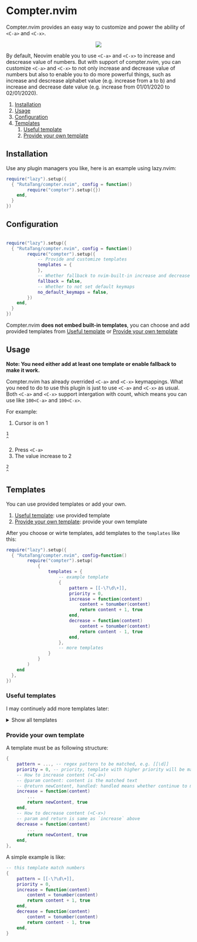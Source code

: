 # Compter.nvim

Compter.nvim provides an easy way to customize and power the ability of `<C-a>` and `<C-x>`. 

<p align="center">
  <img src="./art/showcase.gif">
</p>

By default, Neovim enable you to use `<C-a>` and `<C-x>` to increase and descrease value of numbers. But with support of compter.nvim, you can customize `<C-a>` and `<C-x>` to not only increase and decrease value of numbers but also to enable you to do more powerful things, such as increase and descrease alphabet value (e.g. increase from a to b) and increase and decrease date value (e.g. increase from 01/01/2020 to 02/01/2020). 

1. [Installation](#installation)
2. [Usage](#usage)
3. [Configuration](#configuration)
4. [Templates](#templates)
    1. [Useful template](#useful-templates)
    2. [Provide your own template](#provide-your-own-template)

## Installation

Use any plugin managers you like, here is an example using lazy.nvim:

```lua
require("lazy").setup({
  { "RutaTang/compter.nvim", config = function()
        require("compter").setup({})
    end,
  }
})
```

## Configuration

```lua

require("lazy").setup({
  { "RutaTang/compter.nvim", config = function()
        require("compter").setup({
            -- Provide and customize templates
            templates = {
            },
            -- Whether fallback to nvim-built-in increase and decrease operation, default to false
            fallback = false,
            -- Whether to not set default keymaps
            no_default_keymaps = false,
        })
    end,
  }
})
```

Compter.nvim **does not embed built-in templates**, you can choose and add provided templates from [Useful template](#useful-templates) or [Provide your own template](#provide-your-own-template)

## Usage

**Note: You need either add at least one template or enable fallback to make it work.**

Compter.nvim has already overrided `<C-a>` and `<C-x>` keymappings. What you need to do to use this plugin is just to use `<C-a>` and `<C-x>` as usual. Both `<C-a>` and `<C-x>` support intergation with count, which means you can use like `100<C-a>` and `100<C-x>`.

For example:

1. Cursor is on 1

```
1
^
```

2. Press `<C-a>`
3. The value increase to 2

```
2
^
```

## Templates

You can use provided templates or add your own.

1. [Useful template](#useful-templates): use provided template
2. [Provide your own template](#provide-your-own-template): provide your own template

After you choose or wirte templates, add templates to the `templates` like this:

```lua
require("lazy").setup({
  { "RutaTang/compter.nvim", config=function()
        require("compter").setup(
            {
                templates = {
                    -- example template
                    {
                        pattern = [[-\?\d\+]],
                        priority = 0,
                        increase = function(content)
                            content = tonumber(content)
                            return content + 1, true
                        end,
                        decrease = function(content)
                            content = tonumber(content)
                            return content - 1, true
                        end,
                    },
                    -- more templates
                }      
            }
        )
    end
  },
})
```

### Useful templates

I may continuely add more templates later:

<details>
    <summary>Show all templates</summary>

1. For number:

```lua
{
    pattern = [[-\?\d\+]],
    priority = 0,
    increase = function(content)
        content = tonumber(content)
        return content + 1, true
    end,
    decrease = function(content)
        content = tonumber(content)
        return content - 1, true
    end,
}
```

2. For alphabet:

```lua
-- for lowercase alphabet
{
    pattern = [[\l]],
    priority = 0,
    increase = function(content)
        local ansiCode = string.byte(content) + 1
        if ansiCode > string.byte("z") then
            ansiCode = string.byte("a")
        end
        local char = string.char(ansiCode)
        return char, true
    end,
    decrease = function(content)
        local ansiCode = string.byte(content) - 1
        if ansiCode < string.byte("a") then
            ansiCode = string.byte("z")
        end
        local char = string.char(ansiCode)
        return char, true
    end,
}
```

```lua
-- for uppercase alphabet
{
    pattern = [[\u]],
    priority = 0,
    increase = function(content)
        local ansiCode = string.byte(content) + 1
        if ansiCode > string.byte("Z") then
            ansiCode = string.byte("A")
        end
        local char = string.char(ansiCode)
        return char, true
    end,
    decrease = function(content)
        local ansiCode = string.byte(content) - 1
        if ansiCode < string.byte("A") then
            ansiCode = string.byte("Z")
        end
        local char = string.char(ansiCode)
        return char, true
    end,
}
```

3. For date format, dd/mm/YYYY:

```lua
-- for date format: dd/mm/YYYY
{
    pattern = [[\d\{2}/\d\{2}/\d\{4}]],
    priority = 100,
    increase = function(content)
        local ts = vim.fn.strptime("%d/%m/%Y", content)
        if ts == 0 then
            return content, false
        else
            ts = ts + 24 * 60 * 60
            return vim.fn.strftime("%d/%m/%Y", ts), true
        end
    end,
    decrease = function(content)
        local ts = vim.fn.strptime("%d/%m/%Y", content)
        if ts == 0 then
            return content, false
        else
            ts = ts - 24 * 60 * 60
            return vim.fn.strftime("%d/%m/%Y", ts), true
        end
    end,
}
```

4. For emoji ⭐:

```lua
-- for emoji ⭐
{
    pattern = [[⭐\{1,5}]],
    priority = 0,
    increase = function(content)
        local l = #content / 3 + 1
        if l > 5 then
            l = 1
        end
        return string.rep("⭐", l), true
    end,
    decrease = function(content)
        local l = #content / 3 - 1
        if l < 1 then
            l = 5
        end
        return string.rep("⭐", l), true
    end,
}

```

5. For circle degree:

```lua
-- for circle degree
{
    pattern = [[\d\{1,3}°]],
    priority = 0,
    increase = function(content)
        local l = tonumber(content:sub(1, -3)) + 1
        if l >= 360 then
            l = 0
        end
        return string.format("%d°", l), true
    end,
    decrease = function(content)
        local l = tonumber(content:sub(1, -3)) - 1
        if l < 0 then
            l = 359
        end
        return string.format("%d°", l), true
    end,
}
```

6. For boolean:

```lua
-- for boolean
{
    pattern = [[\<\(true\|false\|TRUE\|FALSE\|True\|False\)\>]],
    priority = 100,
    increase = function(content)
        local switch = {
            ["true"] = "false",
            ["false"] = "true",
            ["True"] = "False",
            ["False"] = "True",
            ["TRUE"] = "FALSE",
            ["FALSE"] = "TRUE",
        }
        return switch[content], true
    end,
    decrease = function(content)
        local switch = {
            ["true"] = "false",
            ["false"] = "true",
            ["True"] = "False",
            ["False"] = "True",
            ["TRUE"] = "FALSE",
            ["FALSE"] = "TRUE",
        }
        return switch[content], true
    end,
}
```

```lua
-- for yes/no
{
    pattern = [[\<\(yes\|no\|YES\|NO\|Yes\|No\)\>]],
    priority = 100,
    increase = function(content)
        local switch = {
            ["yes"] = "no",
            ["no"] = "yes",
            ["Yes"] = "No",
            ["No"] = "Yes",
            ["YES"] = "NO",
            ["NO"] = "YES",
        }
        return switch[content], true
    end,
    decrease = function(content)
        local switch = {
            ["yes"] = "no",
            ["no"] = "yes",
            ["Yes"] = "No",
            ["No"] = "Yes",
            ["YES"] = "NO",
            ["NO"] = "YES",
        }
        return switch[content], true
    end,
}
```

```lua
-- for on/off
    {
        pattern = [[\<\(on\|off\|ON\|OFF\|On\|Off\)\>]],
    priority = 100,
    increase = function(content)
        local switch = {
            ["on"] = "off",
            ["off"] = "on",
            ["On"] = "Off",
            ["Off"] = "On",
            ["ON"] = "OFF",
            ["OFF"] = "ON",
        }
        return switch[content], true
    end,
    decrease = function(content)
        local switch = {
            ["on"] = "off",
            ["off"] = "on",
            ["On"] = "Off",
            ["Off"] = "On",
            ["ON"] = "OFF",
            ["OFF"] = "ON",
        }
        return switch[content], true
    end,
}
```

```lua
-- for enable
{
    pattern = [[\<\(enable\|disable\|ENABLE\|DISABLE\|Enable\|Disable\)\>]],
    priority = 100,
    increase = function(content)
        local switch = {
            ["enable"] = "disable",
            ["disable"] = "enable",
            ["Enable"] = "Disable",
            ["Disable"] = "Enable",
            ["ENABLE"] = "DISABLE",
            ["DISABLE"] = "ENABLE",
        }
        return switch[content], true
    end,
    decrease = function(content)
        local switch = {
            ["enable"] = "disable",
            ["disable"] = "enable",
            ["Enable"] = "Disable",
            ["Disable"] = "Enable",
            ["ENABLE"] = "DISABLE",
            ["DISABLE"] = "ENABLE",
        }
        return switch[content], true
    end,
},
```

```lua
-- for enabled
{
    pattern = [[\<\(enabled\|disabled\|ENABLED\|DISABLED\|Enabled\|Disabled\)\>]],
    priority = 100,
    increase = function(content)
        local switch = {
            ["enabled"] = "disabled",
            ["disabled"] = "enabled",
            ["Enabled"] = "Disabled",
            ["Disabled"] = "Enabled",
            ["ENABLED"] = "DISABLED",
            ["DISABLED"] = "ENABLED",
        }
        return switch[content], true
    end,
    decrease = function(content)
        local switch = {
            ["enabled"] = "disabled",
            ["disabled"] = "enabled",
            ["Enabled"] = "Disabled",
            ["Disabled"] = "Enabled",
            ["ENABLED"] = "DISABLED",
            ["DISABLED"] = "ENABLED",
        }
        return switch[content], true
    end,
}
```

7. For neorg todo:

```lua
-- for neorg todo
{
    pattern = [[-\ \%u0028\([-\ x=_!?+]\)\%u0029\ ]],
    priority = 100,
    increase = function(content)
        if vim.bo.filetype ~= "norg" then
            return content, false
        end
        local switch = {
            ["- ( ) "] = "- (-) ",
            ["- (-) "] = "- (x) ",
            ["- (x) "] = "- (=) ",
            ["- (=) "] = "- (_) ",
            ["- (_) "] = "- (!) ",
            ["- (!) "] = "- (?) ",
            ["- (?) "] = "- (+) ",
            ["- (+) "] = "- ( ) ",
        }
        return switch[content], true
    end,
    decrease = function(content)
        if vim.bo.filetype ~= "norg" then
            return content, false
        end
        local switch = {
            ["- ( ) "] = "- (+) ",
            ["- (+) "] = "- (?) ",
            ["- (?) "] = "- (!) ",
            ["- (!) "] = "- (_) ",
            ["- (_) "] = "- (=) ",
            ["- (=) "] = "- (x) ",
            ["- (x) "] = "- (-) ",
            ["- (-) "] = "- ( ) ",
        }
        return switch[content], true
    end,
}
```

</details>


### Provide your own template

A template must be as following structure:

```lua
{
    pattern = ..., -- regex pattern to be matched, e.g. [[\d]]
    priority = 0, -- priority, template with higher priority will be matched first
    -- How to increase content (<C-a>)
    -- @param content: content is the matched text
    -- @return newContent, handled: handled means whether continue to matche other templates 
    increase = function(content) 
        ...
        return newContent, true
    end,
    -- How to decrease content (<C-x>)
    -- param and return is same as `increase` above
    decrease = function(content)
        ...
        return newContent, true
    end,
},

```

A simple example is like:

```lua
-- this template match numbers
{
    pattern = [[-\?\d\+]],
    priority = 0,
    increase = function(content)
        content = tonumber(content)
        return content + 1, true
    end,
    decrease = function(content)
        content = tonumber(content)
        return content - 1, true
    end,
}
```
